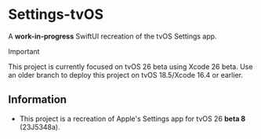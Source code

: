 # Settings-tvOS
A **work-in-progress** SwiftUI recreation of the tvOS Settings app.


> [!IMPORTANT]  
> This project is currently focused on tvOS 26 beta using Xcode 26 beta. Use an older branch to deploy this project on tvOS 18.5/Xcode 16.4 or earlier.

## Information
- This project is a recreation of Apple's Settings app for tvOS 26 **beta 8** (23J5348a).
